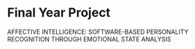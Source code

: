 # Final Year Project
AFFECTIVE INTELLIGENCE: SOFTWARE-BASED PERSONALITY RECOGNITION THROUGH EMOTIONAL STATE ANALYSIS

